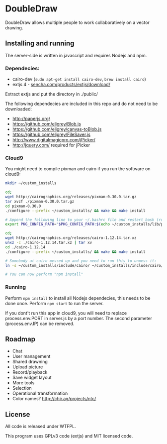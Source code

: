 DoubleDraw
=============

DoubleDraw allows multiple people to work collaboratively on a vector drawing.

## Installing and running

The server-side is written in javascript and requires Nodejs and npm.

### Dependecies:

- cairo-dev (`sudo apt-get install cairo-dev`, `brew install cairo`)
- extjs 4 - [sencha.com/products/extjs/download/](http://www.sencha.com/products/extjs/download/)

Extract extjs and put the directory in ./public/

The following dependecies are included in this repo and do not need to be downloaded:

- http://paperjs.org/
- https://github.com/eligrey/Blob.js
- https://github.com/eligrey/canvas-toBlob.js
- https://github.com/eligrey/FileSaver.js
- http://www.digitalmagicpro.com/jPicker/
- http://jquery.com/ required for jPicker

### Cloud9

You might need to compile pixman and cairo if you run the software on cloud9:

```bash
mkdir ~/custom_installs

cd;
wget http://cairographics.org/releases/pixman-0.30.0.tar.gz
tar xvzf ./pixman-0.30.0.tar.gz
cd pixman-0.30.0
./configure --prefix ~/custom_installs/ && make && make install

# Append the following line to your ~/.bashrc file and restart bash (run 'exit').
export PKG_CONFIG_PATH="$PKG_CONFIG_PATH:$(echo ~/custom_installs/lib/pkgconfig)";

cd;
wget http://cairographics.org/releases/cairo-1.12.14.tar.xz
unxz -c ./cairo-1.12.14.tar.xz | tar xv
cd ./cairo-1.12.14
./configure --prefix ~/custom_installs/ && make && make install

# Somebody at cairo messed up and you need to run this to unmess it:
ln -s ~/custom_installs/include/cairo/ ~/custom_installs/include/cairo/cairo

# You can now perform "npm install"
```

### Running

Perform `npm install` to install all Nodejs dependecies, this needs to be done once. Perform `npm start` to run the server.

If you dont't run this app in cloud9, you will need to replace process.env.PORT in server.js by a port number. The second parameter (process.env.IP) can be removed.

## Roadmap

- Chat
- User management
- Shared drawning
- Upload picture
- Record/playback
- Save widget layout
- More tools
- Selection
- Operational transformation
- Color names? http://chir.ag/projects/ntc/

## License

All code is released under WTFPL.

This program uses GPLv3 code (extjs) and MIT licensed code.

